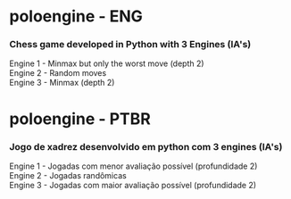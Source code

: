 # poloengine - ENG
### Chess game developed in Python with 3 Engines (IA's)

Engine 1 - Minmax but only the worst move (depth 2)</br>
Engine 2 - Random moves</br>
Engine 3 - Minmax (depth 2)


# poloengine - PTBR
### Jogo de xadrez desenvolvido em python com 3 engines (IA's)

Engine 1 - Jogadas com menor avaliação possível (profundidade 2)</br>
Engine 2 - Jogadas randômicas</br>
Engine 3 - Jogadas com maior avaliação possível (profundidade 2)
